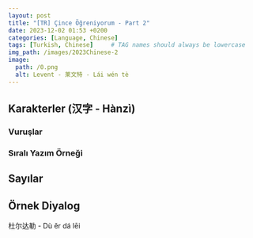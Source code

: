 ```yaml
---
layout: post
title: "[TR] Çince Öğreniyorum - Part 2"
date: 2023-12-02 01:53 +0200
categories: [Language, Chinese]
tags: [Turkish, Chinese]     # TAG names should always be lowercase
img_path: /images/2023Chinese-2
image:
  path: /0.png
  alt: Levent - 莱文特 - Lái wén tè
---
```


## Karakterler (汉字 - Hànzì)

### Vuruşlar

### Sıralı Yazım Örneği

## Sayılar

## Örnek Diyalog

杜尔达勒 - Dù ěr dá lēi